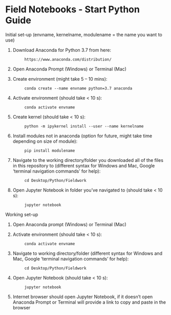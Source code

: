 # Field Notebooks - Start Python Guide

Initial set-up (envname, kernelname, modulename = the name you want to use)

1) Download Anaconda for Python 3.7 from here:

            https://www.anaconda.com/distribution/

2) Open Anaconda Prompt (Windows) or Terminal (Mac)

3) Create environment (might take 5 – 10 mins):

            conda create --name envname python=3.7 anaconda  

4) Activate environment (should take < 10 s):

            conda activate envname

5) Create kernel (should take < 10 s):

            python -m ipykernel install --user --name kernelname

6) Install modules not in anaconda (option for future, might take time depending on size of module):

            pip install modulename

7) Navigate to the working directory/folder you downloaded all of the files in this repository to (different syntax for Windows and Mac, Google ‘terminal navigation commands’ for help):

            cd Desktop/Python/Fieldwork

8) Open Jupyter Notebook in folder you’ve navigated to (should take < 10 s):

            jupyter notebook


Working set-up

1) Open Anaconda prompt (Windows) or Terminal (Mac)

2) Activate environment (should take < 10 s):

            conda activate envname

3) Navigate to working directory/folder (different syntax for Windows and Mac, Google ‘terminal navigation commands’ for help):

            cd Desktop/Python/Fieldwork
4) Open Jupyter Notebook (should take < 10 s):

            jupyter notebook

5) Internet browser should open Jupyter Notebook, if it doesn’t open Anaconda Prompt or Terminal will provide a link to copy and paste in the browser
